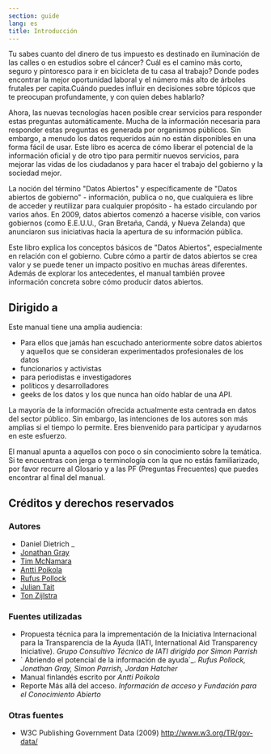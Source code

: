 ```yaml
---
section: guide
lang: es
title: Introducción
---
```


Tu sabes cuanto del dinero de tus impuesto es destinado en iluminación de las calles o en estudios sobre el cáncer? Cuál es el camino más corto, seguro y pintoresco para ir en bicicleta de tu casa al trabajo? Donde podes encontrar la mejor oportunidad laboral y el número más alto de árboles frutales per capita.Cuándo puedes influir en decisiones sobre tópicos que te preocupan profundamente, y con quien debes hablarlo?

Ahora, las nuevas tecnologías hacen posible crear servicios para responder estas preguntas automáticamente. Mucha de la información necesaria para responder estas preguntas es generada por organismos públicos. Sin embargo, a menudo los datos requeridos aún no están disponibles en una forma fácil de usar. Este libro es acerca de cómo liberar el potencial de la información oficial y de otro tipo para permitir nuevos servicios, para mejorar las vidas de los ciudadanos y para hacer el trabajo del gobierno y la sociedad mejor.

La noción del término "Datos Abiertos" y específicamente de "Datos abiertos de gobierno" - información, publica o no, que cualquiera es libre de acceder y reutilizar para cualquier propósito - ha estado circulando por varios años. En 2009, datos abiertos comenzó a hacerse visible, con varios gobiernos (como E.E.U.U., Gran Bretaña, Candá, y Nueva Zelanda) que anunciaron sus iniciativas hacia la apertura de su información pública.

Este libro explica los conceptos básicos de "Datos Abiertos", especialmente en relación con el gobierno. Cubre cómo a partir de datos abiertos se crea valor y se puede tener un impacto positivo en muchas áreas diferentes. Además de explorar los antecedentes, el manual también provee información concreta sobre cómo producir datos abiertos.

## Dirigido a

Este manual tiene una amplia audiencia:

-   Para ellos que jamás han escuchado anteriormente sobre datos abiertos y aquellos que se consideran experimentados profesionales de los datos
-   funcionarios y activistas
-   para periodistas e investigadores
-   políticos y desarrolladores
-   geeks de los datos y los que nunca han oído hablar de una API.

La mayoría de la información ofrecida actualmente esta centrada en datos del sector público. Sin embargo, las intenciones de los autores son más amplias si el tiempo lo permite. Eres bienvenido para participar y ayudarnos en este esfuerzo.

El manual apunta a aquellos con poco o sin conocimiento sobre la temática. Si te encuentras con jerga o terminología con la que no estás familiarizado, por favor recurre al Glosario y a las PF (Preguntas Frecuentes) que puedes encontrar al final del manual.

## Créditos y derechos reservados

### Autores

-   Daniel Dietrich \_
-   [Jonathan Gray](http://jonathangray.org/)
-   [Tim McNamara](http://timmcnamara.co.nz)
-   [Antti Poikola](http://apoikola.wordpress.com/)
-   [Rufus Pollock](http://rufuspollock.org/)
-   [Julian Tait](http://www.littlestar.tv/)
-   [Ton Zijlstra](http://www.zylstra.org/)

### Fuentes utilizadas

-   Propuesta técnica para la imprementación de la Iniciativa Internacional para la Transparencia de la Ayuda (IATI, International Aid Transparency Iniciative). *Grupo Consultivo Técnico de IATI dirigido por Simon Parrish*
-   \` Abriendo el potencial de la información de ayuda\`\_. *Rufus Pollock, Jonathan Gray, Simon Parrish, Jordan Hatcher*
-   Manual finlandés escrito por *Antti Poikola*
-   Reporte Más allá del acceso. *Información de acceso y Fundación para el Conocimiento Abierto*

### Otras fuentes

-   W3C Publishing Government Data (2009) <http://www.w3.org/TR/gov-data/>